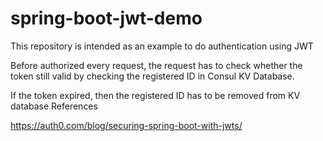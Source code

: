 # spring-boot-jwt-demo

This repository is intended as an example to do authentication using JWT

Before authorized every request, the request has to check whether the token still valid by checking the registered ID in Consul KV Database.

If the token expired, then the registered ID has to be removed from KV database
References

https://auth0.com/blog/securing-spring-boot-with-jwts/